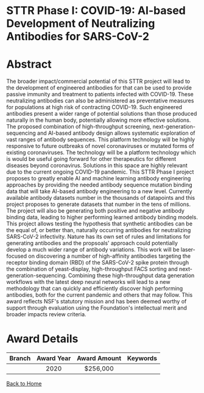 
STTR Phase I: COVID-19: AI-based Development of Neutralizing Antibodies for SARS-CoV-2
======================================================================================

# Abstract


The broader impact/commercial potential of this STTR project will lead to the development of engineered antibodies for that can be used to provide passive immunity and treatment to patients infected with COVID-19. These neutralizing antibodies can also be administered as preventative measures for populations at high risk of contracting COVID-19. Such engineered antibodies present a wider range of potential solutions than those produced naturally in the human body, potentially allowing more effective solutions. The proposed combination of high-throughput screening, next-generation-sequencing and AI-based antibody design allows systematic exploration of vast ranges of antibody sequences. This platform technology will be highly responsive to future outbreaks of novel coronaviruses or mutated forms of existing coronaviruses. The technology will be a platform technology which is would be useful going forward for other therapeutics for different diseases beyond coronavirus. Solutions in this space are highly relevant due to the current ongoing COVID-19 pandemic. This STTR Phase I project proposes to greatly enable AI and machine learning antibody engineering approaches by providing the needed antibody sequence mutation binding data that will take AI-based antibody engineering to a new level. Currently available antibody datasets number in the thousands of datapoints and this project proposes to generate datasets that number in the tens of millions. The project will also be generating both positive and negative antibody binding data, leading to higher performing learned antibody binding models. This project allows testing the hypothesis that synthetic antibodies can be the equal of, or better than, naturally occurring antibodies for neutralizing SARS-CoV-2 infectivity. Nature has its own set of rules and limitations for generating antibodies and the propsoals' approach could potentially develop a much wider range of antibody variations. This work will be laser-focused on discovering a number of high-affinity antibodies targeting the receptor binding domain (RBD) of the SARS-CoV-2 spike protein through the combination of yeast-display, high-throughput FACS sorting and next-generation-sequencing. Combining these high-throughput data generation workflows with the latest deep neural networks will lead to a new methodology that can quickly and efficiently discover high performing antibodies, both for the current pandemic and others that may follow. This award reflects NSF's statutory mission and has been deemed worthy of support through evaluation using the Foundation's intellectual merit and broader impacts review criteria.  

# Award Details

|Branch|Award Year|Award Amount|Keywords|
| :---: | :---: | :---: | :---: |
||2020|$256,000||
  
  


[Back to Home](https://github.com/chrischow/dod_sbir_awards/CC/#659)
